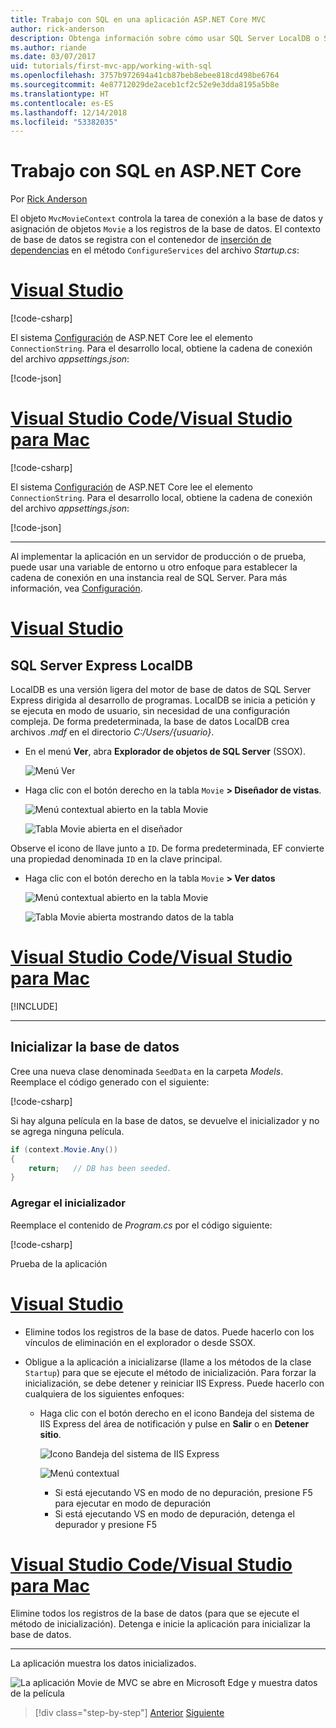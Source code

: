 ```yaml
---
title: Trabajo con SQL en una aplicación ASP.NET Core MVC
author: rick-anderson
description: Obtenga información sobre cómo usar SQL Server LocalDB o SQLite en una aplicación ASP.NET Core MVC.
ms.author: riande
ms.date: 03/07/2017
uid: tutorials/first-mvc-app/working-with-sql
ms.openlocfilehash: 3757b972694a41cb87beb8ebee818cd498be6764
ms.sourcegitcommit: 4e87712029de2aceb1cf2c52e9e3dda8195a5b8e
ms.translationtype: HT
ms.contentlocale: es-ES
ms.lasthandoff: 12/14/2018
ms.locfileid: "53382035"
---
```

# <a name="work-with-sql-in-aspnet-core"></a>Trabajo con SQL en ASP.NET Core

Por [Rick Anderson](https://twitter.com/RickAndMSFT)

El objeto `MvcMovieContext` controla la tarea de conexión a la base de datos y asignación de objetos `Movie` a los registros de la base de datos. El contexto de base de datos se registra con el contenedor de [inserción de dependencias](xref:fundamentals/dependency-injection) en el método `ConfigureServices` del archivo *Startup.cs*:

<!-- VS -------------------------->
# <a name="visual-studiotabvisual-studio"></a>[Visual Studio](#tab/visual-studio)

[!code-csharp[](~/tutorials/first-mvc-app/start-mvc/sample/MvcMovie22/Startup.cs?name=snippet_ConfigureServices&highlight=13-99)]

El sistema [Configuración](xref:fundamentals/configuration/index) de ASP.NET Core lee el elemento `ConnectionString`. Para el desarrollo local, obtiene la cadena de conexión del archivo *appsettings.json*:

[!code-json[](start-mvc/sample/MvcMovie/appsettings.json?highlight=2&range=8-10)]

<!-- Code -------------------------->
# <a name="visual-studio-code--visual-studio-for-mactabvisual-studio-codevisual-studio-mac"></a>[Visual Studio Code/Visual Studio para Mac](#tab/visual-studio-code+visual-studio-mac)

[!code-csharp[](~/tutorials/first-mvc-app/start-mvc/sample/MvcMovie22/Startup.cs?name=snippet_UseSqlite&highlight=11-12)]

El sistema [Configuración](xref:fundamentals/configuration/index) de ASP.NET Core lee el elemento `ConnectionString`. Para el desarrollo local, obtiene la cadena de conexión del archivo *appsettings.json*:

[!code-json[](~/tutorials/first-mvc-app/start-mvc/sample/MvcMovie22/appsettingsSQLite.json?highlight=2&range=8-10)]

---  
<!-- End of VS tabs -->

Al implementar la aplicación en un servidor de producción o de prueba, puede usar una variable de entorno u otro enfoque para establecer la cadena de conexión en una instancia real de SQL Server. Para más información, vea [Configuración](xref:fundamentals/configuration/index).

<!-- VS -------------------------->
# <a name="visual-studiotabvisual-studio"></a>[Visual Studio](#tab/visual-studio)

## <a name="sql-server-express-localdb"></a>SQL Server Express LocalDB

LocalDB es una versión ligera del motor de base de datos de SQL Server Express dirigida al desarrollo de programas. LocalDB se inicia a petición y se ejecuta en modo de usuario, sin necesidad de una configuración compleja. De forma predeterminada, la base de datos LocalDB crea archivos *.mdf* en el directorio *C:/Users/{usuario}*.

* En el menú **Ver**, abra **Explorador de objetos de SQL Server** (SSOX).

  ![Menú Ver](working-with-sql/_static/ssox.png)

* Haga clic con el botón derecho en la tabla `Movie` **> Diseñador de vistas**.

  ![Menú contextual abierto en la tabla Movie](working-with-sql/_static/design.png)

  ![Tabla Movie abierta en el diseñador](working-with-sql/_static/dv.png)

Observe el icono de llave junto a `ID`. De forma predeterminada, EF convierte una propiedad denominada `ID` en la clave principal.

* Haga clic con el botón derecho en la tabla `Movie` **> Ver datos**

  ![Menú contextual abierto en la tabla Movie](working-with-sql/_static/ssox2.png)

  ![Tabla Movie abierta mostrando datos de la tabla](working-with-sql/_static/vd22.png)

# <a name="visual-studio-code--visual-studio-for-mactabvisual-studio-codevisual-studio-mac"></a>[Visual Studio Code/Visual Studio para Mac](#tab/visual-studio-code+visual-studio-mac)

[!INCLUDE[](~/includes/rp/sqlite.md)]

---  
<!-- End of VS tabs -->

## <a name="seed-the-database"></a>Inicializar la base de datos

Cree una nueva clase denominada `SeedData` en la carpeta *Models*. Reemplace el código generado con el siguiente:

[!code-csharp[](~/tutorials/first-mvc-app/start-mvc/sample/MvcMovie22/Models/SeedData.cs?name=snippet_1)]

Si hay alguna película en la base de datos, se devuelve el inicializador y no se agrega ninguna película.

```csharp
if (context.Movie.Any())
{
    return;   // DB has been seeded.
}
```

<a name="si"></a>
### <a name="add-the-seed-initializer"></a>Agregar el inicializador

Reemplace el contenido de *Program.cs* por el código siguiente:

[!code-csharp[](~/tutorials/first-mvc-app/start-mvc/sample/MvcMovie22/Program.cs)]

Prueba de la aplicación

<!-- VS -------------------------->
# <a name="visual-studiotabvisual-studio"></a>[Visual Studio](#tab/visual-studio)

* Elimine todos los registros de la base de datos. Puede hacerlo con los vínculos de eliminación en el explorador o desde SSOX.
* Obligue a la aplicación a inicializarse (llame a los métodos de la clase `Startup`) para que se ejecute el método de inicialización. Para forzar la inicialización, se debe detener y reiniciar IIS Express. Puede hacerlo con cualquiera de los siguientes enfoques:

  * Haga clic con el botón derecho en el icono Bandeja del sistema de IIS Express del área de notificación y pulse en **Salir** o en **Detener sitio**.

    ![Icono Bandeja del sistema de IIS Express](working-with-sql/_static/iisExIcon.png)

    ![Menú contextual](working-with-sql/_static/stopIIS.png)

    * Si está ejecutando VS en modo de no depuración, presione F5 para ejecutar en modo de depuración
    * Si está ejecutando VS en modo de depuración, detenga el depurador y presione F5

<!-- Code -------------------------->
# <a name="visual-studio-code--visual-studio-for-mactabvisual-studio-codevisual-studio-mac"></a>[Visual Studio Code/Visual Studio para Mac](#tab/visual-studio-code+visual-studio-mac)

Elimine todos los registros de la base de datos (para que se ejecute el método de inicialización). Detenga e inicie la aplicación para inicializar la base de datos.

---  
<!-- End of VS tabs -->

La aplicación muestra los datos inicializados.

![La aplicación Movie de MVC se abre en Microsoft Edge y muestra datos de la película](working-with-sql/_static/m55.png)

> [!div class="step-by-step"]
> [Anterior](adding-model.md)
> [Siguiente](controller-methods-views.md)  
